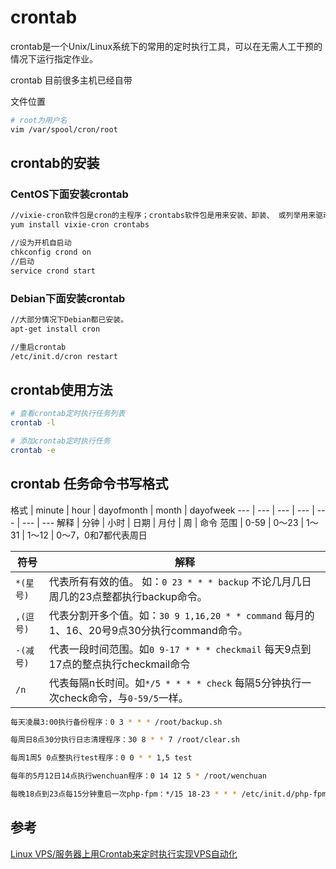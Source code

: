 # crontab
crontab是一个Unix/Linux系统下的常用的定时执行工具，可以在无需人工干预的情况下运行指定作业。

crontab 目前很多主机已经自带

文件位置

```sh
# root为用户名
vim /var/spool/cron/root
```

## crontab的安装

### CentOS下面安装crontab

```sh
//vixie-cron软件包是cron的主程序；crontabs软件包是用来安装、卸装、 或列举用来驱动 cron 守护进程的表格的程序
yum install vixie-cron crontabs

//设为开机自启动
chkconfig crond on
//启动
service crond start
```

### Debian下面安装crontab

```sh
//大部分情况下Debian都已安装。
apt-get install cron

//重启crontab
/etc/init.d/cron restart
```

## crontab使用方法
```sh
# 查看crontab定时执行任务列表
crontab -l

# 添加crontab定时执行任务
crontab -e
```

## crontab 任务命令书写格式


格式 | minute | hour | dayofmonth | month | dayofweek
--- | --- | --- | --- | --- | --- | ---
解释 | 分钟 | 小时 | 日期 | 月付 | 周 | 命令
范围 | 0-59 | 0～23 | 1～31 | 1～12 | 0～7，0和7都代表周日


符号 | 解释
--- | ---
`*(星号)` | 代表所有有效的值。 如：`0 23 * * * backup` 不论几月几日周几的23点整都执行backup命令。
`,(逗号)` | 代表分割开多个值。如：`30 9 1,16,20 * * command` 每月的1、16、20号9点30分执行command命令。
`-(减号)` | 代表一段时间范围。如`0 9-17 * * * checkmail` 每天9点到17点的整点执行checkmail命令
`/n` | 代表每隔n长时间。如`*/5 * * * * check` 每隔5分钟执行一次check命令，与`0-59/5`一样。	


```sh
每天凌晨3:00执行备份程序：0 3 * * * /root/backup.sh

每周日8点30分执行日志清理程序：30 8 * * 7 /root/clear.sh

每周1周5 0点整执行test程序：0 0 * * 1,5 test

每年的5月12日14点执行wenchuan程序：0 14 12 5 * /root/wenchuan

每晚18点到23点每15分钟重启一次php-fpm：*/15 18-23 * * * /etc/init.d/php-fpm
```

## 参考
[Linux VPS/服务器上用Crontab来定时执行实现VPS自动化](http://www.vpser.net/manage/crontab.html)